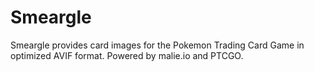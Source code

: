 # Smeargle

Smeargle provides card images for the Pokemon Trading Card Game in optimized AVIF format. Powered by malie.io and PTCGO.
